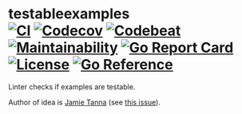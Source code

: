 # testableexamples <br> [![CI][ci-img]][ci-url] [![Codecov][codecov-img]][codecov-url] [![Codebeat][codebeat-img]][codebeat-url] [![Maintainability][codeclimate-img]][codeclimate-url] [![Go Report Card][goreportcard-img]][goreportcard-url] [![License][license-img]][license-url] [![Go Reference][godoc-img]][godoc-url]

Linter checks if examples are testable.

Author of idea is [Jamie Tanna](https://github.com/jamietanna) (see [this issue](https://github.com/golangci/golangci-lint/issues/3084)).


[ci-img]: https://github.com/maratori/testableexamples/actions/workflows/ci.yml/badge.svg
[ci-url]: https://github.com/maratori/testableexamples/actions/workflows/ci.yml
[codecov-img]: https://codecov.io/gh/maratori/testableexamples/branch/main/graph/badge.svg?token=VMXc2fc7cJ
[codecov-url]: https://codecov.io/gh/maratori/testableexamples
[codebeat-img]: https://codebeat.co/badges/1b813bf1-336d-4886-b4fa-1d482bedc754
[codebeat-url]: https://codebeat.co/projects/github-com-maratori-testableexamples-main
[codeclimate-img]: https://api.codeclimate.com/v1/badges/47ed5db4a7595d4f95d5/maintainability
[codeclimate-url]: https://codeclimate.com/github/maratori/testableexamples/maintainability
[goreportcard-img]: https://goreportcard.com/badge/github.com/maratori/testableexamples
[goreportcard-url]: https://goreportcard.com/report/github.com/maratori/testableexamples
[license-img]: https://img.shields.io/github/license/maratori/testableexamples.svg
[license-url]: /LICENSE
[godoc-img]: https://pkg.go.dev/badge/github.com/maratori/testableexamples.svg
[godoc-url]: https://pkg.go.dev/github.com/maratori/testableexamples
